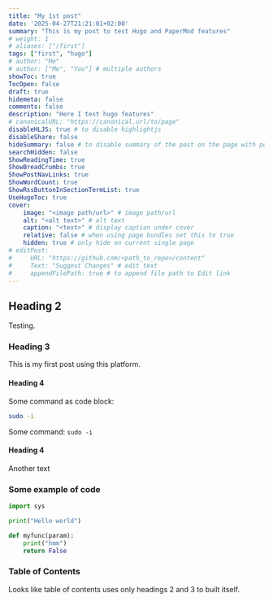 ```yaml
---
title: "My 1st post"
date: '2025-04-27T21:21:01+02:00'
summary: "This is my post to test Hugo and PaperMod features"
# weight: 1
# aliases: ["/first"]
tags: ["first", "hugo"]
# author: "Me"
# author: ["Me", "You"] # multiple authors
showToc: true
TocOpen: false
draft: true
hidemeta: false
comments: false
description: "Here I test hugo features"
# canonicalURL: "https://canonical.url/to/page"
disableHLJS: true # to disable highlightjs
disableShare: false
hideSummary: false # to disable summary of the post on the page with posts
searchHidden: false
ShowReadingTime: true
ShowBreadCrumbs: true
ShowPostNavLinks: true
ShowWordCount: true
ShowRssButtonInSectionTermList: true
UseHugoToc: true
cover:
    image: "<image path/url>" # image path/url
    alt: "<alt text>" # alt text
    caption: "<text>" # display caption under cover
    relative: false # when using page bundles set this to true
    hidden: true # only hide on current single page
# editPost:
#     URL: "https://github.com/<path_to_repo>/content"
#     Text: "Suggest Changes" # edit text
#     appendFilePath: true # to append file path to Edit link
---
```


## Heading 2

Testing.

### Heading 3

This is my first post using this platform.

#### Heading 4

Some command as code block:
```bash
sudo -i
```

Some command: `sudo -i`

#### Heading 4

Another text

### Some example of code

```python
import sys

print("Hello world")

def myfunc(param):
    print("hmm")
    return False
```

### Table of Contents

Looks like table of contents uses only headings 2 and 3 to built itself.

